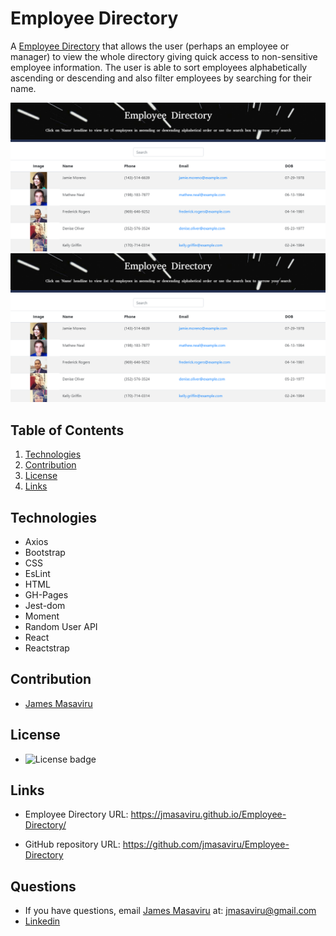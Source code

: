 # Employee Directory

A [Employee Directory](https://jmasaviru.github.io/Employee-Directory/) that allows the user (perhaps an employee or manager) to view the whole directory giving quick access to non-sensitive employee information. The user is able to sort employees alphabetically ascending or descending and also filter employees by searching for their name.

![Employee Directory Screenshot](/src/screenshot.png)
![Employee Directory Screenshot](\src\screenshot.png)

## Table of Contents
  1. [Technologies](#technologies)
  2. [Contribution](#contribution)
  3. [License](#license)
  4. [Links](#links)
  
## Technologies
  
  * Axios
  * Bootstrap
  * CSS
  * EsLint
  * HTML
  * GH-Pages
  * Jest-dom
  * Moment
  * Random User API
  * React 
  * Reactstrap

## Contribution

- [James Masaviru](https://github.com/jmasaviru)
  
## License

*  ![License badge](https://img.shields.io/badge/License-MIT-green)

## Links

* Employee Directory URL: https://jmasaviru.github.io/Employee-Directory/

* GitHub repository URL: https://github.com/jmasaviru/Employee-Directory

## Questions

  * If you have questions, email [James Masaviru](https://www.linkedin.com/in/james-masaviru-ba0a2117/) at: jmasaviru@gmail.com
  * [Linkedin](https://www.linkedin.com/in/james-masaviru-ba0a2117/)

